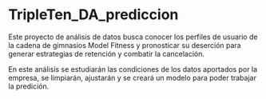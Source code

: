 # TripleTen_DA_prediccion

Este proyecto de análisis de datos busca conocer los perfiles de usuario de la cadena de gimnasios Model Fitness y pronosticar su deserción para generar estrategias de retención y combatir la cancelación.

En este análisis se estudiarán las condiciones de los datos aportados por la empresa, se limpiarán, ajustarán y se creará un modelo para poder trabajar la predición.

